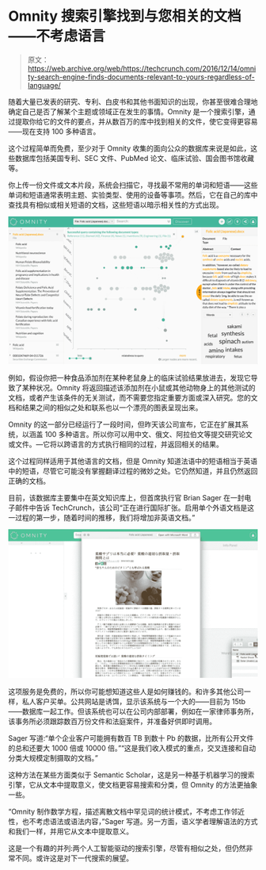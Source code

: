 # Omnity 搜索引擎找到与您相关的文档——不考虑语言 

> 原文：<https://web.archive.org/web/https://techcrunch.com/2016/12/14/omnity-search-engine-finds-documents-relevant-to-yours-regardless-of-language/>

随着大量已发表的研究、专利、白皮书和其他书面知识的出现，你甚至很难合理地确定自己是否了解某个主题或领域正在发生的事情。Omnity 是一个搜索引擎，通过提取你给它的文件的要点，并从数百万的库中找到相关的文件，使它变得更容易——现在支持 100 多种语言。

这个过程简单而免费，至少对于 Omnity 收集的面向公众的数据库来说是如此，这些数据库包括美国专利、SEC 文件、PubMed 论文、临床试验、国会图书馆收藏等。

你上传一份文件或文本片段，系统会扫描它，寻找最不常用的单词和短语——这些单词和短语通常表明主题、实验类型、使用的设备等事项。然后，它在自己的库中查找具有相似或相关短语的文档，这些短语以暗示相关性的方式出现。

[![omnity-languages-image-final](img/92ac0b1af2033cfa2e01f70ef2cc2983.png)](https://web.archive.org/web/20221209004925/https://beta.techcrunch.com/wp-content/uploads/2016/12/omnity-languages-image-final.png)

例如，假设你把一种食品添加剂在某种老鼠身上的临床试验结果放进去，发现它导致了某种状况。Omnity 将返回描述该添加剂在小鼠或其他动物身上的其他测试的文档，或者产生该条件的无关测试，而不需要您指定重要方面或深入研究。您的文档和结果之间的相似之处和联系也以一个漂亮的图表呈现出来。

Omnity 的这一部分已经运行了一段时间，但昨天该公司宣布，它正在扩展其系统，以涵盖 100 多种语言。所以你可以用中文、俄文、阿拉伯文等提交研究论文或文件。—它将以跨语言的方式执行相同的过程，并返回相关的结果。

这个过程同样适用于其他语言的文档，但是 Omnity 知道法语中的短语相当于英语中的短语，尽管它可能没有掌握翻译过程的微妙之处。它仍然知道，并且仍然返回正确的文档。

目前，该数据库主要集中在英文知识库上，但首席执行官 Brian Sager 在一封电子邮件中告诉 TechCrunch，该公司“正在进行国际扩张。启用单个外语文档是这一过程的第一步，随着时间的推移，我们将增加非英语文档。”

[![omnity_japanese](img/d12e892e38d7bd80f3a4ae9b12ed1eb9.png)](https://web.archive.org/web/20221209004925/https://beta.techcrunch.com/wp-content/uploads/2016/12/omnity_japanese.png)

这项服务是免费的，所以你可能想知道这些人是如何赚钱的。和许多其他公司一样，私人客户买单。公共网站是诱饵，显示该系统与一个大的——目前为 15tb——数据库一起工作。但该系统也可以在公司内部部署，例如在一家律师事务所，该事务所必须跟踪数百万份文件和法庭案件，并准备好供即时调用。

Sager 写道:“单个企业客户可能拥有数百 TB 到数十 Pb 的数据，比所有公开文件的总和还要大 1000 倍或 10000 倍。”“这是我们收入模式的重点，交叉连接和自动分类大规模定制摄取的文档。”

这种方法在某些方面类似于 Semantic Scholar，这是另一种基于机器学习的搜索引擎，它从文本中提取意义，使文档更容易搜索和分类，但 Omnity 的方法更抽象一些。

“Omnity 制作数学方程，描述离散文档中罕见词的统计模式，不考虑工作邻近性，也不考虑语法或语法内容，”Sager 写道。另一方面，语义学者理解语法的方式和我们一样，并用它从文本中提取意义。

这是一个有趣的并列:两个人工智能驱动的搜索引擎，尽管有相似之处，但仍然非常不同。或许这是对下一代搜索的展望。